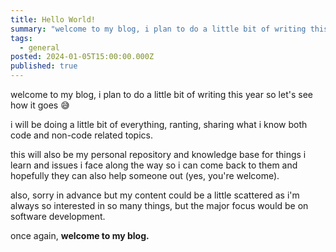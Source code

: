 ```yaml
---
title: Hello World!
summary: "welcome to my blog, i plan to do a little bit of writing this year so let's see how it goes \U0001F605\n"
tags:
  - general
posted: 2024-01-05T15:00:00.000Z
published: true
---
```


welcome to my blog, i plan to do a little bit of writing this year so let's see how it goes 😅

i will be doing a little bit of everything, ranting, sharing what i know both code and non-code related topics.

this will also be my personal repository and knowledge base for things i learn and issues i face along the way so i can come back to them and hopefully they can also help someone out (yes, you're welcome).

also, sorry in advance but my content could be a little scattered as i'm always so interested in so many things, but the major focus would be on software development.

once again, **welcome to my blog.**
